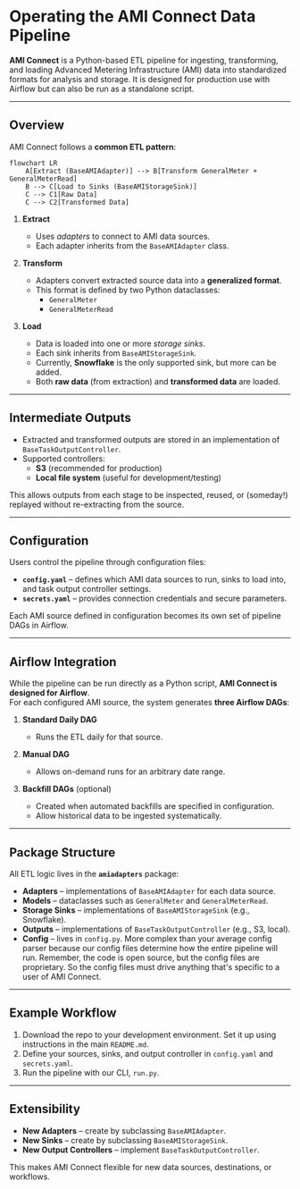 # Operating the AMI Connect Data Pipeline

**AMI Connect** is a Python-based ETL pipeline for ingesting, transforming, and loading Advanced Metering Infrastructure (AMI) data into standardized formats for analysis and storage. It is designed for production use with Airflow but can also be run as a standalone script.  

---

## Overview

AMI Connect follows a **common ETL pattern**:

```mermaid
flowchart LR
    A[Extract (BaseAMIAdapter)] --> B[Transform GeneralMeter + GeneralMeterRead]
    B --> C[Load to Sinks (BaseAMIStorageSink)]
    C --> C1[Raw Data]
    C --> C2[Transformed Data]
```

1. **Extract**  
   - Uses *adapters* to connect to AMI data sources.  
   - Each adapter inherits from the `BaseAMIAdapter` class.

2. **Transform**  
   - Adapters convert extracted source data into a **generalized format**.  
   - This format is defined by two Python dataclasses:
     - `GeneralMeter`
     - `GeneralMeterRead`  

3. **Load**  
   - Data is loaded into one or more *storage sinks*.  
   - Each sink inherits from `BaseAMIStorageSink`.  
   - Currently, **Snowflake** is the only supported sink, but more can be added.  
   - Both **raw data** (from extraction) and **transformed data** are loaded.

---

## Intermediate Outputs

- Extracted and transformed outputs are stored in an implementation of `BaseTaskOutputController`.  
- Supported controllers:
  - **S3** (recommended for production)
  - **Local file system** (useful for development/testing)  

This allows outputs from each stage to be inspected, reused, or (someday!) replayed without re-extracting from the source.

---

## Configuration

Users control the pipeline through configuration files:

- **`config.yaml`** – defines which AMI data sources to run, sinks to load into, and task output controller settings.  
- **`secrets.yaml`** – provides connection credentials and secure parameters.  

Each AMI source defined in configuration becomes its own set of pipeline DAGs in Airflow.

---

## Airflow Integration

While the pipeline can be run directly as a Python script, **AMI Connect is designed for Airflow**.  
For each configured AMI source, the system generates **three Airflow DAGs**:

1. **Standard Daily DAG**  
   - Runs the ETL daily for that source.  

2. **Manual DAG**  
   - Allows on-demand runs for an arbitrary date range.  

3. **Backfill DAGs** (optional)  
   - Created when automated backfills are specified in configuration.  
   - Allow historical data to be ingested systematically.  

---

## Package Structure

All ETL logic lives in the **`amiadapters`** package:  

- **Adapters** – implementations of `BaseAMIAdapter` for each data source.  
- **Models** – dataclasses such as `GeneralMeter` and `GeneralMeterRead`.  
- **Storage Sinks** – implementations of `BaseAMIStorageSink` (e.g., Snowflake).  
- **Outputs** – implementations of `BaseTaskOutputController` (e.g., S3, local).  
- **Config** – lives in `config.py`. More complex than your average config parser because our config files determine how the entire pipeline will run. Remember, the code is open source, but the config files are proprietary. So the config files must drive anything that's specific to a user of AMI Connect.

---

## Example Workflow

1. Download the repo to your development environment. Set it up using instructions in the main `README.md`.
2. Define your sources, sinks, and output controller in `config.yaml` and `secrets.yaml`.  
3. Run the pipeline with our CLI, `run.py`.

---

## Extensibility

- **New Adapters** – create by subclassing `BaseAMIAdapter`.  
- **New Sinks** – create by subclassing `BaseAMIStorageSink`.  
- **New Output Controllers** – implement `BaseTaskOutputController`.  

This makes AMI Connect flexible for new data sources, destinations, or workflows.
